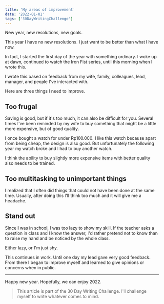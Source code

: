 ```yaml
---
title: 'My areas of improvement'
date: '2022-01-01'
tags: ['30DayWritingChallenge']
---
```


New year, new resolutions, new goals.

This year I have no new resolutions. I just want to be better than what I have now.

In fact, I started the first day of the year with something ordinary. I woke up at dawn, continued to watch the Iron Fist series, until this morning when I wrote this.

I wrote this based on feedback from my wife, family, colleagues, lead, manager, and people I've interacted with.

Here are three things I need to improve.

## Too frugal

Saving is good, but if it's too much, it can also be difficult for you. Several times I've been reminded by my wife to buy something that might be a little more expensive, but of good quality.

I once bought a watch for under Rp100.000. I like this watch because apart from being cheap, the design is also good. But unfortunately the following year my watch broke and I had to buy another watch.

I think the ability to buy slightly more expensive items with better quality also needs to be trained. 

## Too multitasking to unimportant things

I realized that I often did things that could not have been done at the same time. Usually, after doing this I'll think too much and it will give me a headache.

## Stand out

Since I was in school, I was too lazy to show my skill. If the teacher asks a question in class and I know the answer, I'd rather pretend not to know than to raise my hand and be noticed by the whole class.

Either lazy, or I'm just shy.

This continues in work. Until one day my lead gave very good feedback. From there I began to improve myself and learned to give opinions or concerns when in public.

---

Happy new year. Hopefully, we can enjoy 2022.

> This article is part of the 30 Day Writing Challenge. I'll challenge myself to write whatever comes to mind.
